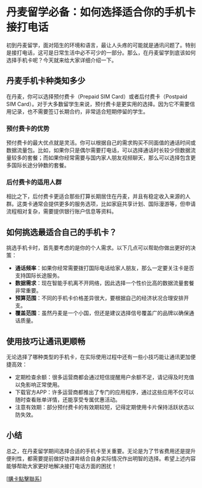 # 丹麦留学必备：如何选择适合你的手机卡接打电话

初到丹麦留学，面对陌生的环境和语言，最让人头疼的可能就是通讯问题了。特别是接打电话，这可是日常生活中必不可少的一部分。那么，在丹麦留学到底该如何选择手机卡呢？今天就来给大家详细介绍一下。

## 丹麦手机卡种类知多少

在丹麦，你可以选择预付费卡（Prepaid SIM Card）或者后付费卡（Postpaid SIM Card）。对于大多数留学生来说，预付费卡是更实用的选择。因为它不需要信用记录，也不需要签订长期合约，非常适合短期停留的学生。

### 预付费卡的优势

预付费卡的最大优点就是灵活。你可以根据自己的需求购买不同面值的通话时间或数据流量包。比如，如果你只是偶尔需要打电话，可以选择通话时长较少但数据流量较多的套餐；而如果你经常需要与国内家人朋友视频聊天，那么可以选择包含更多国际长途分钟数的套餐。

### 后付费卡的适用人群

相比之下，后付费卡更适合那些打算长期居住在丹麦，并且有稳定收入来源的人群。这类卡通常会提供更多的服务选项，比如家庭共享计划、国际漫游等，但申请流程相对复杂，需要提供银行账户信息等资料。

## 如何挑选最适合自己的手机卡？

挑选手机卡时，首先要考虑的是你的个人需求。以下几点可以帮助你做出更好的决策：

- **通话频率**：如果你经常需要拨打国际电话给家人朋友，那么一定要关注卡是否支持国际长途服务。
- **数据需求**：现在智能手机离不开网络，因此选择一个性价比高的数据流量套餐非常重要。
- **预算范围**：不同的手机卡价格差异很大，要根据自己的经济状况合理安排开支。
- **覆盖范围**：虽然丹麦是一个小国，但还是建议选择信号覆盖广的品牌以确保通话质量。

## 使用技巧让通讯更顺畅

无论选择了哪种类型的手机卡，在实际使用过程中还有一些小技巧能让通讯更加便捷高效：

- 定期检查余额：很多运营商都会通过短信提醒用户余额不足，请记得及时充值以免影响正常使用。
- 下载官方APP：许多运营商都推出了专门的应用程序，通过这些应用不仅可以随时查看账单详情，还能享受专属优惠活动。
- 注意有效期：部分预付费卡的有效期较短，记得定期使用卡片保持活跃状态以防失效。

## 小结

总之，在丹麦留学期间选择合适的手机卡至关重要。无论是为了节省费用还是提升便利性，都需要提前做好功课并结合自身实际情况作出明智的选择。希望上述内容能够帮助大家更好地解决接打电话方面的困扰！

[[購卡點擊聯系](https://t.me/s/esim1088)]